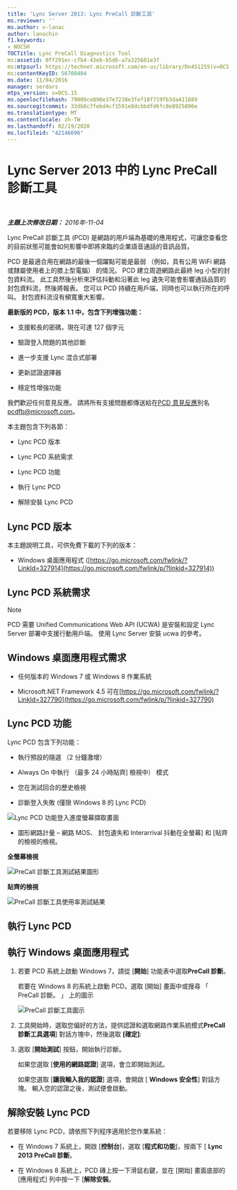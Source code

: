 ```yaml
---
title: 'Lync Server 2013: Lync PreCall 診斷工具'
ms.reviewer: ''
ms.author: v-lanac
author: lanachin
f1.keywords:
- NOCSH
TOCTitle: Lync PreCall Diagnostics Tool
ms:assetid: 0ff291ec-cfb4-43eb-b5d6-a7a325681e3f
ms:mtpsurl: https://technet.microsoft.com/en-us/library/Dn451255(v=OCS.15)
ms:contentKeyID: 56708404
ms.date: 11/04/2016
manager: serdars
mtps_version: v=OCS.15
ms.openlocfilehash: 79009ce890e37e7238e3fef18f719fb3da411889
ms.sourcegitcommit: 33db8c7febd4cf1591e8dcbbdfd6fc8e8925896e
ms.translationtype: MT
ms.contentlocale: zh-TW
ms.lasthandoff: 02/19/2020
ms.locfileid: "42146696"
---
```

<div data-xmlns="http://www.w3.org/1999/xhtml">

<div class="topic" data-xmlns="http://www.w3.org/1999/xhtml" data-msxsl="urn:schemas-microsoft-com:xslt" data-cs="http://msdn.microsoft.com/">

<div data-asp="https://msdn2.microsoft.com/asp">

# <a name="lync-precall-diagnostics-tool-in-lync-server-2013"></a>Lync Server 2013 中的 Lync PreCall 診斷工具

</div>

<div id="mainSection">

<div id="mainBody">

<span> </span>

_**主題上次修改日期：** 2016年-11-04_

Lync PreCall 診斷工具 (PCD) 是網路的用戶端為基礎的應用程式，可讓您查看您的目前狀態可能會如何影響中即將來臨的企業語音通話的音訊品質。

PCD 是最適合用在網路的最後一個躍點可能是最弱 （例如，具有公用 WiFi 網路或隸屬使用者上的膝上型電腦） 的情況。 PCD 建立周遊網路此最終 leg 小型的封包資料流。 此工具然後分析來評估抖動和沿著此 leg 遺失可能會影響通話品質的封包資料流，然後將報表。 您可以 PCD 持續在用戶端，同時也可以執行所在的呼叫。 封包資料流沒有頻寬重大影響。

**最新版的 PCD，版本 1.1 中，包含下列增強功能：**

  - 支援較長的密碼，現在可達 127 個字元

  - 驗證登入問題的其他診斷

  - 進一步支援 Lync 混合式部署

  - 更新認證選擇器

  - 穩定性增強功能

我們歡迎任何意見反應。 請將所有支援問題都傳送給在[PCD 意見反應](mailto:pcdfb@microsoft.com)別名<pcdfb@microsoft.com>。

本主題包含下列各節：

  - Lync PCD 版本

  - Lync PCD 系統需求

  - Lync PCD 功能

  - 執行 Lync PCD

  - 解除安裝 Lync PCD

<span id="Version"></span>

<div>

## <a name="lync-pcd-versions"></a>Lync PCD 版本

本主題說明工具，可供免費下載的下列的版本：

  - Windows 桌面應用程式 ([https://go.microsoft.com/fwlink/?LinkId=327914](https://go.microsoft.com/fwlink/p/?linkid=327914))

</div>

<span id="Requirements"></span>

<div>

## <a name="lync-pcd-system-requirements"></a>Lync PCD 系統需求

<div>


> [!NOTE]  
> PCD 需要 Unified Communications Web API (UCWA) 是安裝和設定 Lync Server 部署中支援行動用戶端。 使用 Lync Server 安裝 ucwa 的參考。



</div>

<div>

## <a name="windows-desktop-app-requirements"></a>Windows 桌面應用程式需求

  - 任何版本的 Windows 7 或 Windows 8 作業系統

  - Microsoft.NET Framework 4.5 可在[https://go.microsoft.com/fwlink/?LinkId=327790](https://go.microsoft.com/fwlink/p/?linkid=327790)

</div>

</div>

<span id="features"></span>

<div>

## <a name="lync-pcd-features"></a>Lync PCD 功能

Lync PCD 包含下列功能：

  - 執行預設的隨選 （2 分鐘激增）

  - Always On 中執行 （最多 24 小時貼齊] 檢視中） 模式

  - 您在測試回合的歷史檢視

  - 診斷登入失敗 (僅限 Windows 8 的 Lync PCD)

![Lync PCD 功能登入進度螢幕擷取畫面](images/Dn451255.7e0eb891-1481-47ae-8d63-164468f69c96(OCS.15).png "Lync PCD 功能登入進度螢幕擷取畫面")

  - 圖形網路計量 – 網路 MOS、 封包遺失和 Interarrival 抖動在全螢幕] 和 [貼齊的檢視的檢視。

**全螢幕檢視**

![PreCall 診斷工具測試結果圖形](images/Dn451255.5d01fd94-9e59-4823-96c7-7a1c83dd7d31(OCS.15).png "PreCall 診斷工具測試結果圖形")

**貼齊的檢視**

![PreCall 診斷工具使用率測試結果](images/Dn451255.30501ba7-22d1-4db1-9297-56cf7dc6721c(OCS.15).png "PreCall 診斷工具使用率測試結果")

</div>

<span id="running"></span>

<div>

## <a name="running-lync-pcd"></a>執行 Lync PCD

<div>

## <a name="running-windows-desktop-app"></a>執行 Windows 桌面應用程式

1.  若要 PCD 系統上啟動 Windows 7，請從 [**開始**] 功能表中選取**PreCall 診斷**。
    
    若要在 Windows 8 的系統上啟動 PCD，選取 [開始] 畫面中或搜尋 「 PreCall 診斷。 」 上的圖示
    
    ![PreCall 診斷工具圖示](images/Dn451255.c9800fde-54f6-4efe-bb35-1a38064ec380(OCS.15).png "PreCall 診斷工具圖示")

2.  工具開始時，選取您偏好的方法，提供認證和選取網路作業系統模式**PreCall 診斷工具選項**] 對話方塊中，然後選取 **[確定]**:

3.  選取 [**開始測試**] 按鈕，開始執行診斷。
    
    如果您選取 [**使用的網路認證**] 選項，會立即開始測試。
    
    如果您選取 [**讓我輸入我的認證**] 選項，會開啟 [ **Windows 安全性**] 對話方塊。 輸入您的認證之後，測試便會啟動。

</div>

</div>

<span id="uninstall"></span>

<div>

## <a name="uninstalling-lync-pcd"></a>解除安裝 Lync PCD

若要移除 Lync PCD，請依照下列程序適用於您作業系統：

  - 在 Windows 7 系統上，開啟 [**控制台**]，選取 [**程式和功能**]，按兩下 [ **Lync 2013 PreCall 診斷**。

  - 在 Windows 8 系統上，PCD 磚上按一下滑鼠右鍵，並在 [開始] 畫面底部的 [應用程式] 列中按一下 [**解除安裝**。

</div>

</div>

<span> </span>

</div>

</div>

</div>

